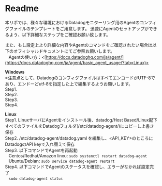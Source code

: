 # Readme
本リポでは、様々な環境におけるDatadogモニターリング用のAgentのコンフィグファイルのテンプレートをご用意します。
迅速にAgentのセットアップができるよう、以下詳細なステップをご確認お願い致します。

また、もし設定上より詳細な内容やAgentのコマンドをご確認されたい場合は以下のオフィシャルドキュメントにてご参照お願いします。  
&nbsp;&nbsp;&nbsp;Agentの使い方：<[https://docs.datadoghq.com/ja/agent/](https://docs.datadoghq.com/ja/agent/basic_agent_usage/?tab=Linux)>

**Windows**  
※注意点として、DatadogのコンフィグファイルはすべてエンコードがUTF-8であり、エンドーどutf-8を指定した上で編集するようお願いします。  
Step1.  
Step2.  
Step3.  
Step4.  

**Linux**  
Step1. LinuxサーバにAgentをインストール後、datadog/Host Based/Linux配下すべてのファイルをDatadogフォルダ(/etc/datadog-agent/)にコピーし上書き保存  
Step2. /etc/datadog-agent/datadog.yaml を編集し、<API_KEY>のところにDatadogのAPI keyで入れ替えて保存    
Step3. 以下コマンドでAgentを再起動      
&nbsp;&nbsp;&nbsp;Centos/Redhat/Amazon linxu: `sudo systemctl restart datadog-agent`  
&nbsp;&nbsp;&nbsp;Ubuntu/Debian: `sudo service datadog-agent restart`  
Step4. 以下コマンドでAgentのステータスを確認し、エラーがなかれば設定完了  
&nbsp;&nbsp;&nbsp;`sudo datadog-agent status`  
